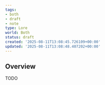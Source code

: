 ```yaml
---
tags:
- both
- draft
- note
type: Lore
world: Both
status: draft
created: '2025-08-11T13:08:45.726109+00:00'
updated: '2025-08-11T13:08:48.407202+00:00'
---
```



## Overview

TODO
